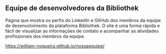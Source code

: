 ## Equipe de desenvolvedores da Bibliothek
Página que mostra os perfis do LinkedIn e GitHub dos membros da equipe de desenvolvimento da plataforma Bibliothek. O site é uma forma rápida e fácil de visualizar as informações de contato e acompanhar as atividades profissionais dos membros da equipe.

https://william-nogueira.github.io/nossaequipe/

